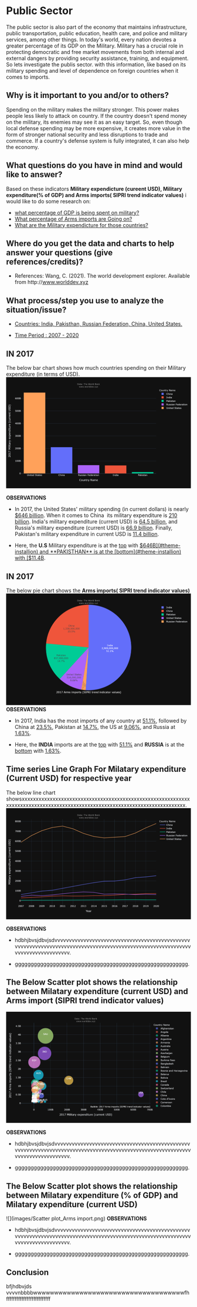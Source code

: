 # Public Sector
The public sector is also part of the economy that maintains infrastructure, public transportation, public education, health care, and police and military services, among other things. In today's world, every nation devotes a greater percentage of its GDP on the Military. Military has a crucial role in protecting democratic and free market movements from both internal and external dangers by providing security assistance, training, and equipment. So lets investigate the publis sector. with this information, like based on its military spending and level of dependence on foreign countries when it comes to imports.

## Why is it important to you and/or to others?
Spending on the military makes the military stronger. This power makes people less likely to attack on country. If the country doesn't spend money on the military, its enemies may see it as an easy target. So, even though local defense spending may be more expensive, it creates more value in the form of stronger national security and less disruptions to trade and commerce. If a country's defense system is fully integrated, it can also help the economy.

## What questions do you have in mind and would like to answer?
Based on these indicators **Military expendicture (cureent USD), Military expenditure(% of GDP) and Arms imports( SIPRI trend indicator values)** i would like to do some research on: 
  * [what percentage of GDP is being spent on military?](#theme-installion)
  * [What percentage of Arms imports are Going on?](#theme-installion)
  * [What are the Military expendicture for those countries?](#theme-installion)
  
## Where do you get the data and charts to help answer your questions (give references/credits)?

   * References: Wang, C. (2021). The world development explorer. Available from http﻿://www.worlddev.xyz

## What process/step you use to analyze the situation/issue?

   * [Countries: India, Pakisthan, Russian Federation, China, United States.](#theme-installion)

   * [Time Period : 2007 - 2020](#theme-installion)
   
## IN 2017

The below bar chart shows how much countries spending on their Military expenditure (in terms of USD).
![](Bar_chart.png)

**OBSERVATIONS**
   * In 2017, the United States' military spending (in current dollars) is nearly [$646 billion](#theme-installion). When it comes to China  its military expenditure is [210 billion](#theme-installion).          India's military expenditure (current USD) is [64.5 billion](#theme-installion), and Russia's military expenditure (current USD) is [66.9 billion](#theme-installion). Finally, Pakistan's military         expenditure in current USD is [11.4 billion](#theme-installion).
   
   * Here, the **U.S** Military expenditure is at the [top](#theme-installion) with [$646B](#theme-installion) and **PAKISTHAN** is at the [bottom](#theme-installion) with [$11.4B](#theme-installion).
  
  ## IN 2017
The below pie chart shows the **Arms imports( SIPRI trend indicator values)**
![](Pie_chart.png)
**OBSERVATIONS**
   * In 2017, India has the most imports of any country at [51.1%](#theme-installion), followed by China at [23.5%](#theme-installion), Pakistan at [14.7%](#theme-installion), the US at [9.06%](#theme-installion), and Russia at [1.63%](#theme-installion).
   
   * Here, the **INDIA** imports are at the [top](#theme-installion) with [51.1%](#theme-installion) and **RUSSIA** is at the [bottom](#theme-installion) with [1.63%](#theme-installion).
   

## Time series Line Graph For Milatary expenditure (Current USD) for respective year
The below line chart showsxxxxxxxxxxxxxxxxxxxxxxxxxxxxxxxxxxxxxxxxxxxxxxxxxxxxxxxxxxxxxxxxxxxxxxxxxxxxxxxxxxxxxxxxxxxxxxxxxxxxxxxxxxxxxxxxxxxxxxxxxxxx.
![](Line_chart.png)

**OBSERVATIONS**
   * hdbhjbvsjdbvjsdvvvvvvvvvvvvvvvvvvvvvvvvvvvvvvvvvvvvvvvvvvvvvvvvvvvvvvvvvvvvvvvvvvvvvvvvvvvvvvvvvvvvvvvvvvvvvvvvvvvvvvvvvvvvvvvvvvvvvvvvvvvvvvv.
   
   * ggggggggggggggggggggggggggggggggggggggggggggggggggggggg.

## The Below Scatter plot shows the relationship between Milatary expenditure (current USD) and Arms import (SIPRI trend indicator values)
![](sc.png)

**OBSERVATIONS**
   * hdbhjbvsjdbvjsdvvvvvvvvvvvvvvvvvvvvvvvvvvvvvvvvvvvvvvvvvvvvvvvvvvvvvvvvvvvvvvvvvvvvvvvvvvvvvvvvvvvvvvvvvvvvvvvvvvvvvvvvvvvvvvvvvvvvvvvvvvvvvvv.
   
   * ggggggggggggggggggggggggggggggggggggggggggggggggggggggg.

## The Below Scatter plot shows the relationship between Milatary expenditure (% of GDP) and Milatary expenditure (current USD)
![](images/Scatter plot_Arms import.png)
**OBSERVATIONS**
   * hdbhjbvsjdbvjsdvvvvvvvvvvvvvvvvvvvvvvvvvvvvvvvvvvvvvvvvvvvvvvvvvvvvvvvvvvvvvvvvvvvvvvvvvvvvvvvvvvvvvvvvvvvvvvvvvvvvvvvvvvvvvvvvvvvvvvvvvvvvvvv.
   
   * ggggggggggggggggggggggggggggggggggggggggggggggggggggggg.
  

## Conclusion
bfjhdbvjds vvvvnbbbbwwwwwwwwwwwwwwwwwwwwwwwwwwwwwwwwwwwwfhffffffffffffffffffffffffff

